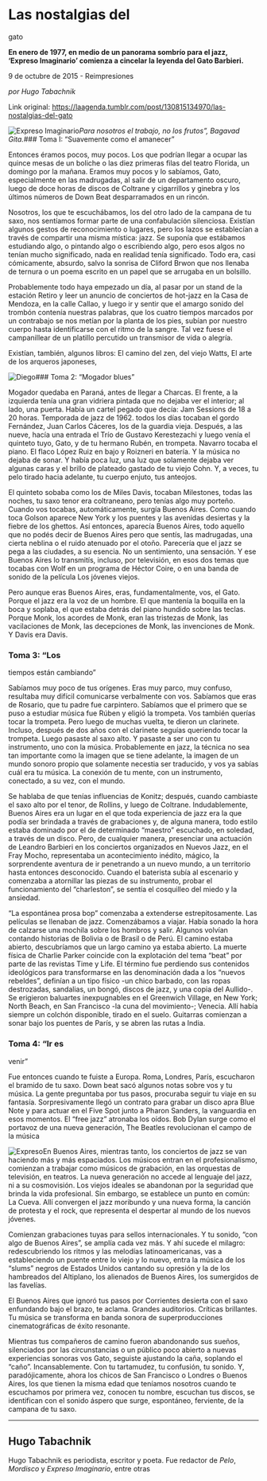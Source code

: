 # Las nostalgias del
gato

**En enero de 1977, en medio de un panorama sombrío para el jazz, ‘Expreso Imaginario’ comienza a cincelar la leyenda del Gato Barbieri.**

9 de octubre de 2015 - Reimpresiones

_por Hugo Tabachnik_

Link original: https://laagenda.tumblr.com/post/130815134970/las-nostalgias-del-gato

![Expreso Imaginario](https://64.media.tumblr.com/744476256878b8e77a5b516f4b3f1078/tumblr_inline_pk0yrjjE6I1t6q87u_500.png)*Para nosotros
el trabajo, no los frutos”, Bagavad Gita.*### Toma I: “Suavemente
como el amanecer”

Entonces éramos
pocos, muy pocos. Los que podrían llegar a ocupar las quince mesas
de un boliche o las diez primeras filas del teatro Florida, un
domingo por la mañana. Eramos muy pocos y lo sabíamos, Gato,
especialmente en las madrugadas, al salir de un departamento oscuro,
luego de doce horas de discos de Coltrane y cigarrillos y ginebra y
los últimos números de Down Beat desparramados en un rincón. 


Nosotros, los que te
escuchábamos, los del otro lado de la campana de tu saxo, nos
sentíamos formar parte de una confabulación silenciosa. Existían
algunos gestos de reconocimiento o lugares, pero los lazos se
establecían a través de compartir una misma mística: jazz. Se
suponía que estábamos estudiando algo, o pintando algo o
escribiendo algo, pero esos algos no tenían mucho significado, nada
en realidad tenía significado. Todo era, casi cómicamente, absurdo,
salvo la sonrisa de Cliford Brwon que nos llenaba de ternura o un
poema escrito en un papel que se arrugaba en un bolsillo. 


Probablemente todo
haya empezado un día, al pasar por un stand de la estación Retiro y
leer un anuncio de conciertos de hot-jazz en la Casa de Mendoza, en
la calle Callao, y luego ir y sentir que el amargo sonido del trombón
contenía nuestras palabras, que los cuatro tiempos marcados por un
contrabajo se nos metían por la planta de los pies, subían por
nuestro cuerpo hasta identificarse con el ritmo de la sangre. Tal vez
fuese el campanillear de un platillo percutido un transmisor de vida
o alegría. 


Existían, también,
algunos libros: El camino del zen, del viejo Watts, El arte de los
arqueros japoneses, 



![Diego](https://64.media.tumblr.com/09b173fef60763c10c0e04f3d0d816f2/tumblr_inline_pk0yrkkawJ1t6q87u_250.png)### Toma 2: “Mogador
blues”

Mogador quedaba en
Paraná, antes de llegar a Charcas. El frente, a la izquierda tenía
una gran vidriera pintada que no dejaba ver el interior; al lado, una
puerta. Había un cartel pegado que decía: Jam Sessions de 18 a 20
horas. Temporada de jazz de 1962. todos los días tocaban el gordo
Fernández, Juan Carlos Cáceres, los de la guardia vieja. Después,
a las nueve, hacía una entrada el Trío de Gustavo Kerestezachi y
luego venía el quinteto tuyo, Gato, y de tu hermano Rubén, en
trompeta. Navarro tocaba el piano. El flaco López Ruiz en bajo y
Roizneri en batería. Y la música no dejaba de sonar. Y había poca
luz, una luz que solamente dejaba ver algunas caras y el brillo de
plateado gastado de tu viejo Cohn. Y, a veces, tu pelo tirado hacia
adelante, tu cuerpo enjuto, tus anteojos. 


El quinteto sobaba
como los de Miles Davis, tocaban Milestones, todas las noches, tu
saxo tenor era coltraneano, pero tenías algo muy porteño. Cuando
vos tocabas, automáticamente, surgía Buenos Aires. Como cuando toca
Golson aparece New York y los puentes y las avenidas desiertas y la
fiebre de los ghettos. Así entonces, aparecía Buenos Aires, todo
aquello que no podés decir de Buenos Aires pero que sentís, las
madrugadas, una cierta neblina o el ruido atenuado por el otoño.
Parecería que el jazz se pega a las ciudades, a su esencia. No un
sentimiento, una sensación. Y ese Buenos Aires lo transmitís,
incluso, por televisión, en esos dos temas que tocabas con Wolf en
un programa de Héctor Coire, o en una banda de sonido de la película
Los jóvenes viejos. 


Pero aunque eras
Buenos Aires, eras, fundamentalmente, vos, el Gato. Porque el jazz
era la voz de un hombre. El que mantenía la boquilla en la boca y
soplaba, el que estaba detrás del piano hundido sobre las teclas.
Porque Monk, los acordes de Monk, eran las tristezas de Monk, las
vacilaciones de Monk, las decepciones de Monk, las invenciones de
Monk. Y Davis era Davis. 



### Toma 3: “Los
tiempos están cambiando”

Sabíamos muy poco
de tus orígenes. Eras muy parco, muy confuso, resultaba muy difícil
comunicarse verbalmente con vos. Sabíamos que eras de Rosario, que
tu padre fue carpintero. Sabíamos que el primero que se puso a
estudiar música fue Rúben y eligió la trompeta. Vos también
querías tocar la trompeta. Pero luego de muchas vuelta, te dieron un
clarinete. Incluso, después de dos años con el clarinete seguías
queriendo tocar la trompeta. Luego pasaste al saxo alto. Y pasaste a
ser uno con tu instrumento, uno con la música. Probablemente en
jazz, la técnica no sea tan importante como la imagen que se tiene
adelante, la imagen de un mundo sonoro propio que solamente necestia
ser traducido, y vos ya sabías cuál era tu música. La conexión de
tu mente, con un instrumento, conectado, a su vez, con el mundo. 


Se hablaba de que
tenías influencias de Konitz; después, cuando cambiaste el saxo
alto por el tenor, de Rollins, y luego de Coltrane. Indudablemente,
Buenos Aires era un lugar en el que toda experiencia de jazz era la
que podía ser brindada a través de grabaciones y, de alguna manera,
todo estilo estaba dominado por el de determinado “maestro”
escuchado, en soledad, a través de un disco. Pero, de cualquier
manera, presenciar una actuación de Leandro Barbieri en los
conciertos organizados en Nuevos Jazz, en el Fray Mocho, representaba
un acontecimiento inédito, mágico, la sorprendente aventura de ir
penetrando a un nuevo mundo, a un territorio hasta entonces
desconocido. Cuando el baterista subía al escenario y comenzaba a
atornillar las piezas de su instrumento, probar el funcionamiento del
“charleston”, se sentía el cosquilleo del miedo y la ansiedad. 


“La espontánea
prosa bop” comenzaba a extenderse estrepitosamente. Las películas
se llenaban de jazz. Comenzábamos a viajar. Había sonado la hora de
calzarse una mochila sobre los hombros y salir. Algunos volvían
contando historias de Bolivia o de Brasil o de Perú. El camino
estaba abierto, descubríamos que un largo camino ya estaba abierto.
La muerte física de Charlie Parker coincide con la explotación del
tema “beat” por parte de las revistas Time y Life. El término
fue perdiendo sus contenidos ideológicos para transformarse en las
denominación dada a los “nuevos rebeldes”, definían a un tipo
físico -un chico barbado, con las ropas destrozadas, sandalias, un
bongó, discos de jazz, y una copia del Aullido-. Se erigieron
baluartes inexpugnables en el Greenwich Village, en New York; North
Beach, en San Francisco -la cuna del movimiento-; Venecia. Allí
había siempre un colchón disponible, tirado en el suelo. Guitarras
comienzan a sonar bajo los puentes de París, y se abren las rutas a
India. 


### Toma 4: “Ir es
venir”

Fue entonces cuando
te fuiste a Europa. Roma, Londres, París, escucharon el bramido de
tu saxo. Down beat sacó algunos notas sobre vos y tu música. La
gente preguntaba por tus pasos, procuraba seguir tu viaje en su
fantasía. Sorpresivamente llegó un contrato para grabar un disco
apra Blue Note y para actuar en el Five Spot junto a Pharon Sanders,
la vanguardia en esos momentos. El “free jazz” atronaba los
oídos. Bob Dylan surge como el portavoz de una nueva generación,
The Beatles revolucionan el campo de la música 


![Expreso](https://64.media.tumblr.com/744476256878b8e77a5b516f4b3f1078/tumblr_inline_pk0yrjjE6I1t6q87u_250.png)En Buenos Aires,
mientras tanto, los conciertos de jazz se van haciendo más y más
espaciados. Los músicos entran en el profesionalismo, comienzan a
trabajar como músicos de grabación, en las orquestas de televisión,
en teatros. La nueva generación no accede al lenguaje del jazz, ni a
su cosmovisión. Los viejos ideales se abandonan por la seguridad que
brinda la vida profesional. Sin embargo, se establece un punto en
común: La Cueva. Allí convergen el jazz moribundo y una nueva
forma, la canción de protesta y el rock, que representa el despertar
al mundo de los nuevos jóvenes. 


Comienzan
grabaciones tuyas para sellos internacionales. Y tu sonido, “con
algo de Buenos Aires”, se amplía cada vez más. Y ahí sucede el
milagro: redescubriendo los ritmos y las melodías latinoamericanas,
vas a estableciendo un puente entre lo viejo y lo nuevo, entra la
música de los “slums” negros de Estados Unidos cantando su
opresión y la de los hambreados del Altiplano, los alienados de
Buenos Aires, los sumergidos de las favelías. 


El Buenos Aires que
ignoró tus pasos por Corrientes desierta con el saxo enfundando bajo
el brazo, te aclama. Grandes auditorios. Críticas brillantes. Tu
música se transforma en banda sonora de superproducciones
cinematográficas de éxito resonante. 


Mientras tus
compañeros de camino fueron abandonando sus sueños, silenciados por
las circunstancias o un público poco abierto a nuevas experiencias
sonoras vos Gato, seguiste ajustando la caña, soplando el “caño”.
Incansablemente. Con tu tartamudez, tu confusión, tu sonido. Y,
paradójicamente, ahora los chicos de San Francisco o Londres o
Buenos Aires, los que tienen la misma edad que teníamos nosotros
cuando te escuchamos por primera vez, conocen tu nombre, escuchan tus
discos, se identifican con el sonido áspero que surge, espontáneo,
ferviente, de la campana de tu saxo. 




---

 Hugo Tabachnik
---------------

 Hugo Tabachnik es periodista, escritor y poeta. Fue redactor de *Pelo*, *Mordisco* y *Expreso Imaginario*, entre otras 


